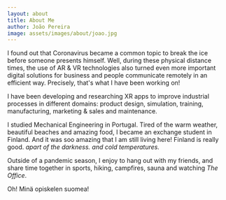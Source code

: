 ```yaml
---
layout: about
title: About Me
author: João Pereira
image: assets/images/about/joao.jpg
---
```


<!--*Hello! Moi! Olá! Hola!**-->

I found out that Coronavirus became a common topic to break the ice before someone presents himself. Well, during these physical distance times, the use of AR & VR technologies also turned even more important digital solutions for business and people communicate remotely in an efficient way. Precisely, that's what I have been working on! 

I have been developing and researching XR apps to improve industrial processes in different domains: product design, simulation, training, manufacturing, marketing & sales and maintenance.  

I studied Mechanical Engineering in Portugal. Tired of the warm weather, beautiful beaches and amazing food, I became an exchange student in Finland. And it was soo amazing that I am still living here! Finland is really good. *apart of the darkness. and cold temperatures.*

Outside of a pandemic season, I enjoy to hang out with my friends, and share time together in sports, hiking, campfires, sauna and watching *The Office*. 



Oh! Minä opiskelen suomea! 